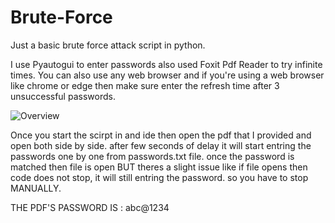 # Brute-Force
Just a basic brute force attack script in python.

I use Pyautogui to enter passwords also used Foxit Pdf Reader to try infinite times.
You can also use any web browser and if you're using a web browser like chrome or edge then make sure enter the 
refresh time after 3 unsuccessful passwords.

![Overview](https://github.com/user-attachments/assets/c72086e7-a132-4bb3-b82d-f0debfbd0bc1)

Once you start the scirpt in and ide then open the pdf that I provided and open both side by side.
after few seconds of delay it will start entring the passwords one by one from passwords.txt file.
once the password is matched then file is open BUT theres a slight issue like if file opens then code does not stop, it will still entring the password.
so you have to stop MANUALLY.

THE PDF'S PASSWORD IS : abc@1234
